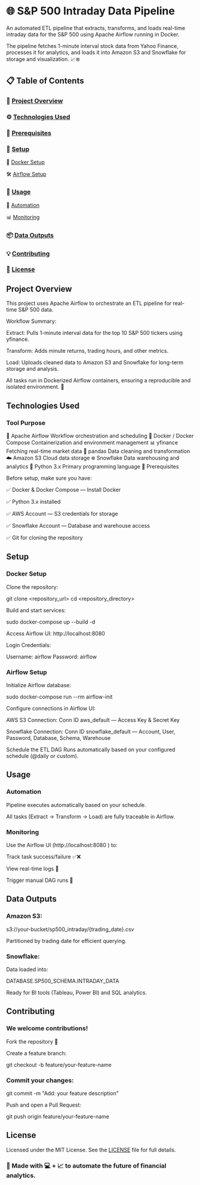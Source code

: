 # 🌐 S&P 500 Intraday Data Pipeline 

An automated ETL pipeline that extracts, transforms, and loads real-time intraday data for the S&P 500 using Apache Airflow running in Docker.

The pipeline fetches 1-minute interval stock data from Yahoo Finance, processes it for analytics, and loads it into Amazon S3 and Snowflake for storage and visualization. 📈❄️

## 📋 Table of Contents

### 📖 [Project Overview](#Project-Overview)

### ⚙️ [Technologies Used](#Technologies-Used)

### 📝 [Prerequisites](#Prerequisites)

### 🔧 [Setup](#Setup)

🐳 [Docker Setup](#Docker-Setup)

🛠️ [Airflow Setup](#Airflow-Setup)

### 🚀 [Usage](#Usage)

🔁 [Automation](#Automation)

📊 [Monitoring](#Monitoring)

### 📦 [Data Outputs](#Data-Outputs)

### 💡 [Contributing](#Contributing)

### 📜 [License](#License)

## Project Overview

This project uses Apache Airflow to orchestrate an ETL pipeline for real-time S&P 500 data.

Workflow Summary:

Extract: Pulls 1-minute interval data for the top 10 S&P 500 tickers using yfinance.

Transform: Adds minute returns, trading hours, and other metrics.

Load: Uploads cleaned data to Amazon S3 and Snowflake for long-term storage and analysis.

All tasks run in Dockerized Airflow containers, ensuring a reproducible and isolated environment. 🧩

## Technologies Used
### Tool	Purpose
🐳 Apache Airflow	Workflow orchestration and scheduling
🐋 Docker / Docker Compose	Containerization and environment management
📊 yfinance	Fetching real-time market data
🧹 pandas	Data cleaning and transformation
☁️ Amazon S3	Cloud data storage
❄️ Snowflake	Data warehousing and analytics
🐍 Python 3.x	Primary programming language
📝 Prerequisites

Before setup, make sure you have:

✅ Docker & Docker Compose — Install Docker

✅ Python 3.x installed

✅ AWS Account — S3 credentials for storage

✅ Snowflake Account — Database and warehouse access

✅ Git for cloning the repository

## Setup
### Docker Setup

Clone the repository:

git clone <repository_url>
cd <repository_directory>


Build and start services:

sudo docker-compose up --build -d


Access Airflow UI: http://localhost:8080

Login Credentials:

Username: airflow
Password: airflow

### Airflow Setup

Initialize Airflow database:

sudo docker-compose run --rm airflow-init


Configure connections in Airflow UI:

AWS S3 Connection: Conn ID aws_default — Access Key & Secret Key

Snowflake Connection: Conn ID snowflake_default — Account, User, Password, Database, Schema, Warehouse

Schedule the ETL DAG
Runs automatically based on your configured schedule (@daily or custom).

## Usage
### Automation

Pipeline executes automatically based on your schedule.

All tasks (Extract → Transform → Load) are fully traceable in Airflow.

### Monitoring

Use the Airflow UI (http://localhost:8080
) to:

Track task success/failure ✅❌

View real-time logs 📝

Trigger manual DAG runs 🔄

## Data Outputs

### Amazon S3:

s3://your-bucket/sp500_intraday/{trading_date}.csv


Partitioned by trading date for efficient querying.

### Snowflake:

Data loaded into:

DATABASE.SP500_SCHEMA.INTRADAY_DATA


Ready for BI tools (Tableau, Power BI) and SQL analytics.

## Contributing

### We welcome contributions!

Fork the repository 🍴

Create a feature branch:

git checkout -b feature/your-feature-name


### Commit your changes:

git commit -m "Add: your feature description"


Push and open a Pull Request:

git push origin feature/your-feature-name

## License

Licensed under the MIT License. See the [LICENSE](LICENSE.txt)
 file for full details.

### 💬 Made with 💻 + 📈 to automate the future of financial analytics.

